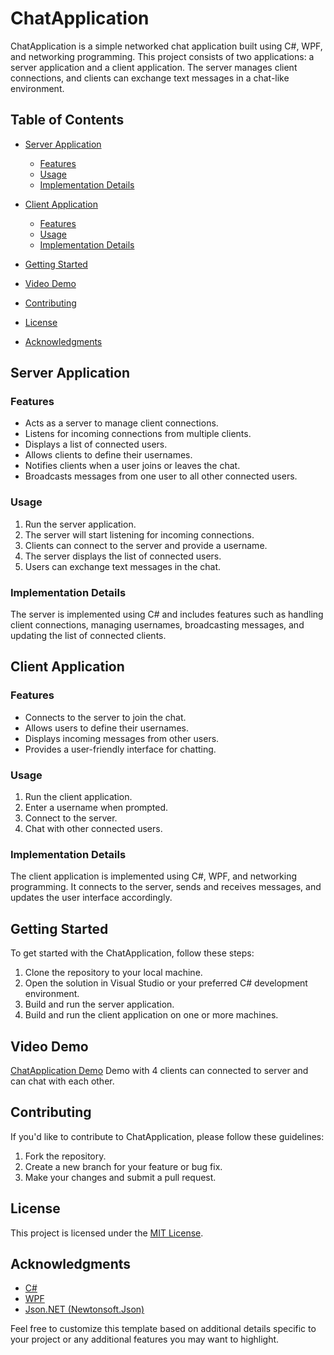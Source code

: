 # ChatApplication

ChatApplication is a simple networked chat application built using C#, WPF, and networking programming. This project consists of two applications: a server application and a client application. The server manages client connections, and clients can exchange text messages in a chat-like environment.

## Table of Contents

- [Server Application](#server-application)
  - [Features](#features)
  - [Usage](#usage)
  - [Implementation Details](#implementation-details)

- [Client Application](#client-application)
  - [Features](#features-1)
  - [Usage](#usage-1)
  - [Implementation Details](#implementation-details-1)

- [Getting Started](#getting-started)
- [Video Demo](#video-demo)
- [Contributing](#contributing)
- [License](#license)
- [Acknowledgments](#acknowledgments)

## Server Application

### Features

- Acts as a server to manage client connections.
- Listens for incoming connections from multiple clients.
- Displays a list of connected users.
- Allows clients to define their usernames.
- Notifies clients when a user joins or leaves the chat.
- Broadcasts messages from one user to all other connected users.

### Usage

1. Run the server application.
2. The server will start listening for incoming connections.
3. Clients can connect to the server and provide a username.
4. The server displays the list of connected users.
5. Users can exchange text messages in the chat.

### Implementation Details

The server is implemented using C# and includes features such as handling client connections, managing usernames, broadcasting messages, and updating the list of connected clients.

## Client Application

### Features

- Connects to the server to join the chat.
- Allows users to define their usernames.
- Displays incoming messages from other users.
- Provides a user-friendly interface for chatting.

### Usage

1. Run the client application.
2. Enter a username when prompted.
3. Connect to the server.
4. Chat with other connected users.

### Implementation Details

The client application is implemented using C#, WPF, and networking programming. It connects to the server, sends and receives messages, and updates the user interface accordingly.

## Getting Started

To get started with the ChatApplication, follow these steps:

1. Clone the repository to your local machine.
2. Open the solution in Visual Studio or your preferred C# development environment.
3. Build and run the server application.
4. Build and run the client application on one or more machines.

## Video Demo

[ChatApplication Demo](https://github.com/sreyounpann/ChatApplication/raw/main/assets/demo.mp4)
Demo with 4 clients can connected to server and can chat with each other. 

## Contributing

If you'd like to contribute to ChatApplication, please follow these guidelines:

1. Fork the repository.
2. Create a new branch for your feature or bug fix.
3. Make your changes and submit a pull request.

## License

This project is licensed under the [MIT License](LICENSE.md).

## Acknowledgments

- [C#](https://docs.microsoft.com/en-us/dotnet/csharp/)
- [WPF](https://docs.microsoft.com/en-us/dotnet/desktop/wpf/)
- [Json.NET (Newtonsoft.Json)](https://www.newtonsoft.com/json)

Feel free to customize this template based on additional details specific to your project or any additional features you may want to highlight.
